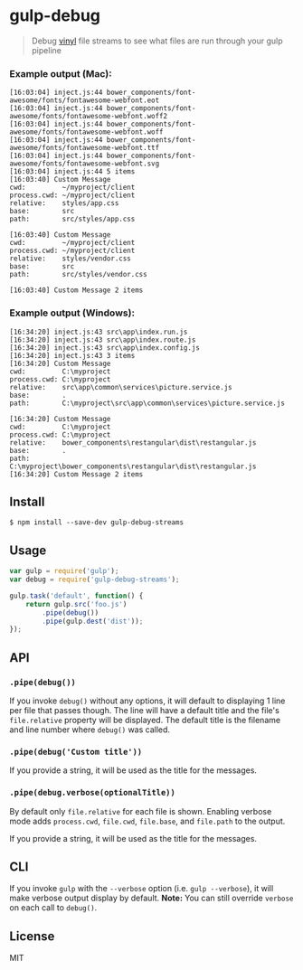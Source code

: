 # gulp-debug

> Debug [vinyl](https://github.com/wearefractal/vinyl) file streams to see what files are run through your gulp pipeline

### Example output (Mac):

````
[16:03:04] inject.js:44 bower_components/font-awesome/fonts/fontawesome-webfont.eot
[16:03:04] inject.js:44 bower_components/font-awesome/fonts/fontawesome-webfont.woff2
[16:03:04] inject.js:44 bower_components/font-awesome/fonts/fontawesome-webfont.woff
[16:03:04] inject.js:44 bower_components/font-awesome/fonts/fontawesome-webfont.ttf
[16:03:04] inject.js:44 bower_components/font-awesome/fonts/fontawesome-webfont.svg
[16:03:04] inject.js:44 5 items
[16:03:40] Custom Message
cwd:         ~/myproject/client
process.cwd: ~/myproject/client
relative:    styles/app.css
base:        src
path:        src/styles/app.css

[16:03:40] Custom Message
cwd:         ~/myproject/client
process.cwd: ~/myproject/client
relative:    styles/vendor.css
base:        src
path:        src/styles/vendor.css

[16:03:40] Custom Message 2 items
````

### Example output (Windows):

````
[16:34:20] inject.js:43 src\app\index.run.js
[16:34:20] inject.js:43 src\app\index.route.js
[16:34:20] inject.js:43 src\app\index.config.js
[16:34:20] inject.js:43 3 items
[16:34:20] Custom Message
cwd:         C:\myproject
process.cwd: C:\myproject
relative:    src\app\common\services\picture.service.js
base:        .
path:        C:\myproject\src\app\common\services\picture.service.js

[16:34:20] Custom Message
cwd:         C:\myproject
process.cwd: C:\myproject
relative:    bower_components\restangular\dist\restangular.js
base:        .
path:        C:\myproject\bower_components\restangular\dist\restangular.js
[16:34:20] Custom Message 2 items
````

## Install

```
$ npm install --save-dev gulp-debug-streams
```


## Usage

```js
var gulp = require('gulp');
var debug = require('gulp-debug-streams');

gulp.task('default', function() {
	return gulp.src('foo.js')
		.pipe(debug())
		.pipe(gulp.dest('dist'));
});
```


## API

### `.pipe(debug())`

If you invoke `debug()` without any options, it will default to displaying 1 line per file that passes though.
The line will have a default title and the file's `file.relative` property will be displayed.
The default title is the filename and line number where `debug()` was called.

### `.pipe(debug('Custom title'))`

If you provide a string, it will be used as the title for the messages.

### `.pipe(debug.verbose(optionalTitle))`

By default only `file.relative` for each file is shown.  Enabling verbose mode adds `process.cwd`, `file.cwd`, `file.base`, and `file.path` to the output.

If you provide a string, it will be used as the title for the messages.

## CLI

If you invoke `gulp` with the `--verbose` option (i.e. `gulp --verbose`), it will make verbose output display by default.  **Note:** You can still override `verbose` on each call to `debug()`.

## License

MIT
